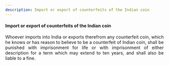 ```yaml
---
description: Import or export of counterfeits of the Indian coin
---
```


#### Import or export of counterfeits of the Indian coin
<div style="text-align: justify">

Whoever imports into India or exports therefrom any counterfeit coin, which he knows or has reason to believe to be a counterfeit of Indian coin, shall be punished with imprisonment for life or with imprisonment of either description for a term which may extend to ten years, and shall also be liable to a fine.

</div>
